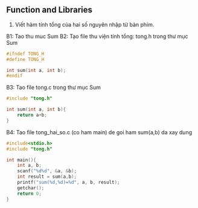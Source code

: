 ## Function and Libraries
1. Viết hàm tính tổng của hai số nguyên nhập từ bàn phím.

B1: Tao thu muc Sum
B2: Tạo file thu viện tính tổng: tong.h trong thư mục Sum

```cpp
#ifndef TONG_H
#define TONG_H

int sum(int a, int b);
#endif
```
B3: Tao file tong.c trong thư mục Sum
```cpp
#include "tong.h"

int sum(int a, int b){
    return a+b;
}
```

B4: Tao file tong_hai_so.c (co ham main) de goi ham sum(a,b) da xay dung 
```cpp
#include<stdio.h>
#include "tong.h"

int main(){
    int a, b;
    scanf("%d%d", &a, &b);
    int result = sum(a,b);
    printf("sum(%d,%d)=%d", a, b, result);
    getchar();
    return 0;
}
```
